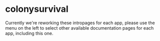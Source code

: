 # colonysurvival

Currently we're reworking these intropages for each app, please use the menu on the left to select other available documentation pages for each app, including this one.
